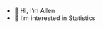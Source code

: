 - 👋 Hi, I’m Allen
- 👀 I’m interested in Statistics



<!---
Statallen/Statallen is a ✨ special ✨ repository because its `README.md` (this file) appears on your GitHub profile.
You can click the Preview link to take a look at your changes.
--->
